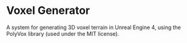 # Voxel Generator
A system for generating 3D voxel terrain in Unreal Engine 4, using the PolyVox library (used under the MIT license).